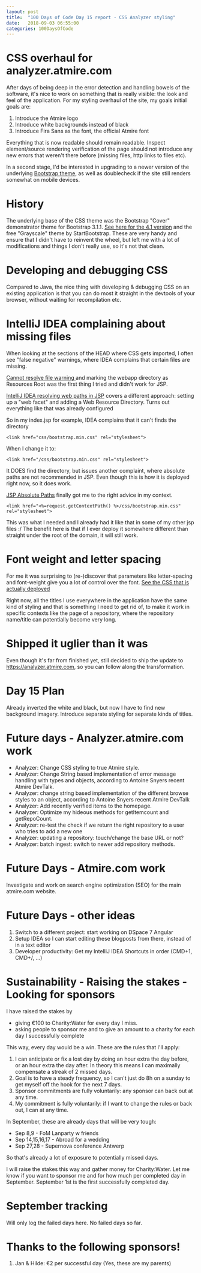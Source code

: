 ```yaml
---
layout: post
title:  "100 Days of Code Day 15 report - CSS Analyzer styling"
date:   2018-09-03 06:55:00
categories: 100DaysOfCode
---
```


# CSS overhaul for analyzer.atmire.com

After days of being deep in the error detection and handling bowels of the software, it's nice to work on something that is really visible: the look and feel of the application. For my styling overhaul of the site, my goals initial goals are:

1. Introduce the Atmire logo
2. Introduce white backgrounds instead of black
3. Introduce Fira Sans as the font, the official Atmire font

Everything that is now readable should remain readable. Inspect element/source rendering verification of the page should not introduce any new errors that weren't there before (missing files, http links to files etc).

In a second stage, I'd be interested in upgrading to a newer version of the underlying [Bootstrap theme](https://getbootstrap.com/), as well as doublecheck if the site still renders somewhat on mobile devices.
 
# History

The underlying base of the CSS theme was the Bootstrap "Cover" demonstrator theme for Bootstrap 3.1.1. [See here for the 4.1 version](https://getbootstrap.com/docs/4.1/examples/cover/) and the free "Grayscale" theme by StartBootstrap. These are very handy and ensure that I didn't have to reinvent the wheel, but left me with a lot of modifications and things I don't really use, so it's not that clean.

# Developing and debugging CSS

Compared to Java, the nice thing with developing & debugging CSS on an existing application is that you can do most it straight in the devtools of your browser, without waiting for recompilation etc.

# IntelliJ IDEA complaining about missing files

When looking at the sections of the HEAD where CSS gets imported, I often see "false negative" warnings, where IDEA complains that certain files are missing.

[Cannot resolve file warning 
](https://intellij-support.jetbrains.com/hc/en-us/community/posts/206368229-Cannot-resolve-file-warning) and marking the webapp directory as Resources Root was the first thing I tried and didn't work for JSP.

[IntelliJ IDEA resolving web paths in JSP](https://stackoverflow.com/questions/14878548/intellij-idea-resolving-web-paths-in-jsp) covers a different approach: setting up a "web facet" and adding a Web Resource Directory. Turns out everything like that was already configured

So in my index.jsp for example, IDEA complains that it can't finds the directory
```
<link href="css/bootstrap.min.css" rel="stylesheet">
```

When I change it to:
```
<link href="/css/bootstrap.min.css" rel="stylesheet">
```

It DOES find the directory, but issues another complaint, where absolute paths are not recommended in JSP. Even though this is how it is deployed right now, so it does work.

[JSP Absolute Paths](https://stackoverflow.com/questions/15759549/jsp-absolute-paths) finally got me to the right advice in my context.

```
<link href="<%=request.getContextPath() %>/css/bootstrap.min.css" rel="stylesheet">
```

This was what I needed and I already had it like that in some of my other jsp files :/ The benefit here is that if I ever deploy it somewhere different than straight under the root of the domain, it will still work.

# Font weight and letter spacing

For me it was surprising to (re-)discover that parameters like letter-spacing and font-weight give you a lot of control over the font. [See the CSS that is actually deployed](https://analyzer.atmire.com/css/grayscale.css)

Right now, all the titles I use everywhere in the application have the same kind of styling and that is something I need to get rid of, to make it work in specific contexts like the page of a repository, where the repository name/title can potentially become very long.

# Shipped it uglier than it was

Even though it's far from finished yet, still decided to ship the update to https://analyzer.atmire.com, so you can follow along the transformation.

# Day 15 Plan

Already inverted the white and black, but now I have to find new background imagery. Introduce separate styling for separate kinds of titles.

# Future days - Analyzer.atmire.com work

* Analyzer: Change CSS styling to true Atmire style.
* Analyzer: Change String based implementation of error message handling with types and objects, according to Antoine Snyers recent Atmire DevTalk.
* Analyzer: change string based implementation of the different browse styles to an object, according to Antoine Snyers recent Atmire DevTalk
* Analyzer: Add recently verified items to the homepage.
* Analyzer: Optimize my hideous methods for getItemcount and getRepoCount.
* Analyzer: re-test the check if we return the right repository to a user who tries to add a new one
* Analyzer: updating a repository: touch/change the base URL or not?
* Analyzer: batch ingest: switch to newer add repository methods.

# Future Days - Atmire.com work

Investigate and work on search engine optimization (SEO) for the main atmire.com website.

# Future Days - other ideas

1. Switch to a different project: start working on DSpace 7 Angular
2. Setup IDEA so I can start editing these blogposts from there, instead of in a text editor
3. Developer productivity: Get my IntelliJ IDEA Shortcuts in order (CMD+1, CMD+/, ...)

# Sustainability - Raising the stakes - Looking for sponsors

I have raised the stakes by
* giving €100 to Charity:Water for every day I miss.
* asking people to sponsor me and to give an amount to a charity for each day I successfully complete

This way, every day would be a win. These are the rules that I'll apply:

1. I can anticipate or fix a lost day by doing an hour extra the day before, or an hour extra the day after. In theory this means I can maximally compensate a streak of 2 missed days. 
2. Goal is to have a steady frequency, so I can't just do 8h on a sunday to get myself off the hook for the next 7 days.
3. Sponsor commitments are fully voluntarily: any sponsor can back out at any time.
4. My commitment is fully voluntarily: if I want to change the rules or back out, I can at any time.

In September, these are already days that will be very tough:
* Sep 8,9 - FoM Lanparty w friends
* Sep 14,15,16,17 - Abroad for a wedding
* Sep 27,28 - Supernova conference Antwerp

So that's already a lot of exposure to potentially missed days. 

I will raise the stakes this way and gather money for Charity:Water. Let me know if you want to sponsor me and for how much per completed day in September. September 1st is the first successfully completed day.

# September tracking

Will only log the failed days here. No failed days so far.

# Thanks to the following sponsors!

1. Jan & Hilde: €2 per successful day (Yes, these are my parents)


